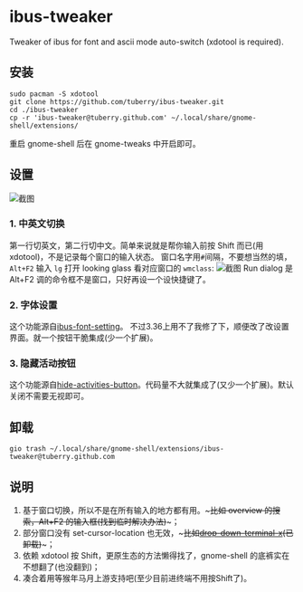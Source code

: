 # ibus-tweaker
Tweaker of ibus for font and ascii mode auto-switch (xdotool is required).

## 安装
```shell
sudo pacman -S xdotool
git clone https://github.com/tuberry/ibus-tweaker.git
cd ./ibus-tweaker
cp -r 'ibus-tweaker@tuberry.github.com' ~/.local/share/gnome-shell/extensions/
```
重启 gnome-shell 后在 gnome-tweaks 中开启即可。

## 设置
![截图](https://s1.ax1x.com/2020/04/02/Gtk7ef.png)
### 1. 中英文切换

第一行切英文，第二行切中文。简单来说就是帮你输入前按 Shift 而已(用 xdotool)，不是记录每个窗口的输入状态。
窗口名字用`#`间隔，不要想当然的填，`Alt+F2` 输入 `lg` 打开 looking glass 看对应窗口的 `wmclass`:
![截图](https://ae01.alicdn.com/kf/U5ff0e6a172e444b79040184ccf35377d1.jpg)
Run dialog 是 Alt+F2 调的命令框不是窗口，只好再设一个设快捷键了。

### 2. 字体设置

这个功能源自[ibus-font-setting](https://extensions.gnome.org/extension/1121/ibus-font-setting/)。 不过3.36上用不了我修了下，顺便改了改设置界面。就一个按钮干脆集成(少一个扩展)。
### 3. 隐藏活动按钮

这个功能源自[hide-activities-button](https://extensions.gnome.org/extension/1128/hide-activities-button/)。代码量不大就集成了(又少一个扩展)。默认关闭不需要无视即可。

## 卸载
```
gio trash ~/.local/share/gnome-shell/extensions/ibus-tweaker@tuberry.github.com
```
## 说明
1. 基于窗口切换，所以不是在所有输入的地方都有用。~~~比如 overview 的搜索，Alt+F2 的输入框(找到临时解决办法)~~~；
2. 部分窗口没有 set-cursor-location 也无效，~~~比如[drop-down-terminal-x](https://github.com/bigbn/drop-down-terminal-x)(已卸载)~~~；
3. 依赖 xdotool 按 Shift，更原生态的方法懒得找了，gnome-shell 的底裤实在不想翻了(也没翻到)；
4. 凑合着用等猴年马月上游支持吧(至少目前进终端不用按Shift了)。

